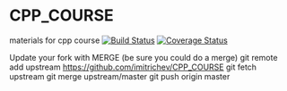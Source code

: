 # CPP_COURSE
materials for cpp course
[![Build Status](https://travis-ci.org/imitrichev/CPP_COURSE.svg?branch=master)](https://travis-ci.org/imitrichev/CPP_COURSE)
[![Coverage Status](https://coveralls.io/repos/github/imitrichev/CPP_COURSE/badge.svg?branch=master)](https://coveralls.io/github/imitrichev/CPP_COURSE?branch=master)

Update your fork with MERGE (be sure you could do a merge)
git remote add upstream https://github.com/imitrichev/CPP_COURSE
git fetch upstream
git merge upstream/master
git push origin master

